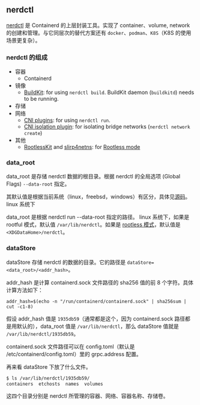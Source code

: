 ## nerdctl

[nerdctl](https://github.com/containerd/nerdctl) 是 Containerd 的上层封装工具。实现了 container、volume, network 的创建和管理。与它同层次的替代方案还有 `docker`、`podman`、`K8S`（K8S 的使用场景更复杂）。

### nerdctl 的组成

- 容器
  - Containerd
- 镜像
  - [BuildKit](https://github.com/moby/buildkit): for using `nerdctl build`. BuildKit daemon (`buildkitd`) needs to be running.
- 存储
- 网络
  - [CNI plugins](https://github.com/containernetworking/plugins): for using `nerdctl run`.
  - [CNI isolation plugin](https://github.com/AkihiroSuda/cni-isolation): for isolating bridge networks (`nerdctl network create`)
- 其他
  - [RootlessKit](https://github.com/rootless-containers/rootlesskit) and [slirp4netns](https://github.com/rootless-containers/slirp4netns): for [Rootless mode](https://docs.docker.com/engine/security/rootless/)

### data_root

data_root 是存储 nerdctl 数据的根目录。根据 nerdctl 的全局选项 (Global Flags) `--data-root` 指定。

其默认值是根据当前系统（linux，freebsd，windows）有区分，具体见[源码](https://github.com/containerd/nerdctl/tree/v0.14.0/pkg/defaults)。linux 系统下

data_root 是根据 nerdctl run --data-root 指定的路径。
linux 系统下，如果是 rootful 模式，默认值 `/var/lib/nerdctl`。如果是 [rootless 模式](https://rootlesscontaine.rs/getting-started/docker/)，默认值是 `<XDGDataHome>/nerdctl`。

### dataStore

dataStore 存储 nerdctl 的数据的目录。它的路径是 `dataStore=<data_root>/<addr_hash>`。

addr_hash 是计算 containerd.sock 文件路径的 sha256 值的前 8 个字符。具体计算方法如下：

`addr_hash=$(echo -n "/run/containerd/containerd.sock" | sha256sum | cut -c1-8)`

假设 addr_hash 值是 `1935db59`（通常都是这个，因为 containerd.sock 路径都是用默认的），data_root 值是 `/var/lib/nerdctl`，那么 dataStore 值就是 `/var/lib/nerdctl/1935db59`。

containerd.sock 文件路径可以在 config.toml（默认是 /etc/containerd/config.toml）里的 grpc.address 配置。

再来看 dataStore 下放了什么文件。

```sh
$ ls /var/lib/nerdctl/1935db59/
containers  etchosts  names  volumes
```

这四个目录分别是 nerdctl 所管理的容器、网络、容器名称、存储卷。
